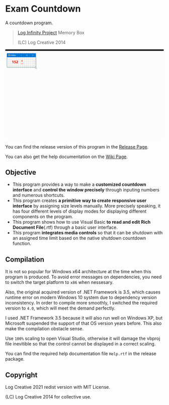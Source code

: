 # Exam Countdown

A countdown program.

> [Log Infinity Project](https://github.com/LogCreative/LogInfinity) Memory Box
> 
> (LC) Log Creative 2014

![](program.gif)

You can find the release version of this program in the [Release Page](https://github.com/LogCreative/ExamCountdown/releases).

You can also get the help documentation on the [Wiki Page](https://github.com/LogCreative/ExamCountdown/wiki).

## Objective

- This program provides a way to make a **customized countdown interface** and **control the window precisely** through inputing numbers and numerous shortcuts.
- This program creates **a primitive way to create responsive user interface** by assigning size levels manually. More precisely speaking, it has four different levels of display modes for displaying different components on the program.
- This program shows how to use Visual Basic **to read and edit Rich Document File**(.rtf) through a basic user interface.
- This program **integrates media controls** so that it can be shutdown with an assigned time limit based on the native shutdown countdown function.

## Compilation

It is not so popular for Windows x64 architecture at the time when this program is produced. To avoid error messages on dependencies, you need to switch the target platform to `x86` when nessesary.

Also, the original acquired version of .NET Framework is 3.5, which causes runtime error on modern Windows 10 system due to dependency version inconsistency. In order to compile more smoothly, I switched the required version to `4.0`, which will meet the demand perfectly.

I used .NET Framework 3.5 because it will also run well on Windows XP, but Microsoft suspended the support of that OS version years before. This also make the compilation obstacle sense.

Use `100%` scaling to open Visual Studio, otherwise it will damage the vbproj file inevitible so that the control cannot be displayed in a correct scaling.

You can find the required help documentation file `Help.rtf` in the release package.

## Copyright

Log Creative 2021 redist version with MIT License.

(LC) Log Creative 2014 for collective use.